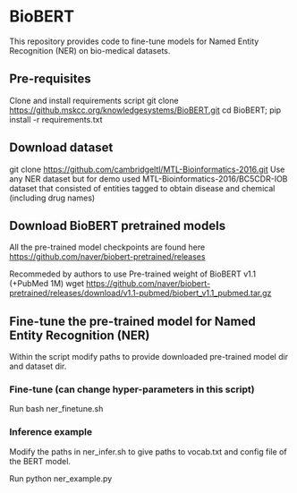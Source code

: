 # BioBERT
This repository provides code to fine-tune models for Named Entity Recognition (NER) on bio-medical datasets.

## Pre-requisites
Clone and install requirements script
git clone https://github.mskcc.org/knowledgesystems/BioBERT.git
cd BioBERT; pip install -r requirements.txt

## Download dataset 
git clone https://github.com/cambridgeltl/MTL-Bioinformatics-2016.git 
Use any NER dataset but for demo used  MTL-Bioinformatics-2016/BC5CDR-IOB dataset that consisted of entities tagged to obtain disease and chemical (including drug names)

## Download BioBERT pretrained models 
All the pre-trained model checkpoints are found here https://github.com/naver/biobert-pretrained/releases

Recommeded by authors to use Pre-trained weight of BioBERT v1.1 (+PubMed 1M)
wget https://github.com/naver/biobert-pretrained/releases/download/v1.1-pubmed/biobert_v1.1_pubmed.tar.gz

## Fine-tune the pre-trained model for Named Entity Recognition (NER)
Within the script modify paths to provide downloaded pre-trained model dir and dataset dir.

### Fine-tune (can change hyper-parameters in this script)
Run bash ner_finetune.sh

### Inference example
Modify the paths in ner_infer.sh to give paths to vocab.txt and config file of the BERT model.

Run python ner_example.py

